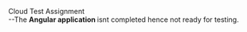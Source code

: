 Cloud Test Assignment<br>
--The <b> Angular application </b> isnt completed hence not ready for testing.





